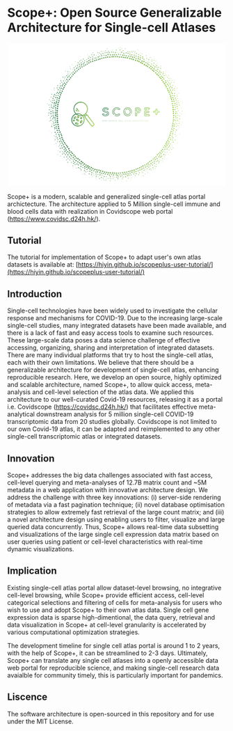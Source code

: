 # Scope+: Open Source Generalizable Architecture for Single-cell Atlases

<p align="center">
  <img width="500"  src="/screenshots/Logo_gradient.png">
</p>

Scope+ is a modern, scalable and generalized single-cell atlas portal archictecture. The architecture applied to 5 Million single-cell immune and blood cells data with realization in Covidscope web portal (https://www.covidsc.d24h.hk/). 

## Tutorial
The tutorial for implementation of Scope+ to adapt user's own atlas datasets is available at: [https://hiyin.github.io/scopeplus-user-tutorial/](https://hiyin.github.io/scopeplus-user-tutorial/)

## Introduction
Single-cell technologies have been widely used to investigate the cellular response and mechanisms for COVID-19. Due to the increasing large-scale single-cell studies, many integrated datasets have been made available, and there is a lack of fast and easy access tools to examine such resources. These large-scale data poses a data science challenge of effective accessing, organizing, sharing and interpretation of integrated datasets. There are many individual platforms that try to host the single-cell atlas, each with their own limitations. We believe that there should be a generalizable architecture for development of single-cell atlas, enhancing reproducible research.  Here, we develop an open source, highly optimized and scalable architecture, named Scope+, to allow quick access, meta-analysis and cell-level selection of the atlas data. We applied this architecture to our well-curated Covid-19 resources, releasing it as a portal i.e. Covidscope (https://covidsc.d24h.hk/) that facilitates effective meta-analytical downstream analysis for 5 million single-cell COVID-19 transcriptomic data from 20 studies globally. Covidscope is not limited to our own Covid-19 atlas, it can be adapted and reimplemented to any other single-cell transcriptomic atlas or integrated datasets.  

## Innovation
Scope+ addresses the big data challenges associated with fast access, cell-level querying and meta-analyses of 12.7B matrix count and ~5M metadata in a web application with innovative architecture design. We address the challenge   with three key innovations: (i) server-side rendering of metadata via a fast pagination technique; (ii) novel database optimisation strategies to allow extremely fast retrieval of the large count matrix; and (iii) a novel architecture design using enabling users to filter, visualize and large queried data concurrently. Thus, Scope+
allows real-time data subsetting and visualizations of the large single cell expression data matrix based on user queries using patient or cell-level characteristics with real-time dynamic visualizations. 

## Implication
Existing single-cell atlas portal allow dataset-level browsing, no integrative cell-level browsing, while Scope+ provide efficient access, cell-level categorical selections and filtering of cells for meta-analysis for users who wish to use and adopt Scope+ to their own atlas data. Single cell gene expression data is sparse high-dimentional, the data query, retrieval and data visualization in Scope+ at cell-level granularity is accelerated by various computational optimization strategies. 

The development timeline for single cell atlas portal is around 1 to 2 years, with the help of Scope+, it can be streamlined to 2-3 days. Ultimately, Scope+ can translate any single cell atlases into a openly accessible data web portal for reproducible science, and making single-cell research data avaialble for community timely, this is particularly important for pandemics. 

## Liscence
The software architecture is open-sourced in this repository and for use under the MIT License.

